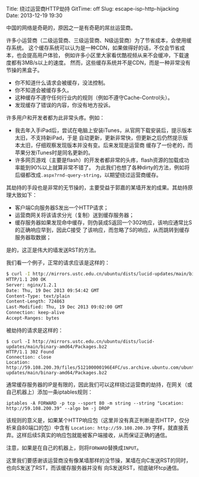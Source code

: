 Title: 绕过运营商HTTP劫持
GitTime: off
Slug: escape-isp-http-hijacking
Date: 2013-12-19 19:30

中国的网络是奇葩的，原因之一是有奇葩的屌丝运营商。

许多小运营商（二级运营商、三级运营商、N级运营商）为了节省成本，会使用缓存系统。
这个缓存系统可以认为是一种CDN，如果做得好的话，不仅会节省成本，也会提高用户体验，
例如许多小区里大家看优酷视频从来不会缓冲，下载速度都有3MB/s以上的速度。
然而，这些缓存系统并不是CDN，而是一种非常没有节操的黑盒子。

* 你不知道什么请求会被缓存，没法控制。
* 你不知道会被缓存多久。
* 这种缓存不遵守任何行业内的规则（例如不遵守Cache-Control头）。
* 发现缓存了错误的内容，你没有地方投诉。

许多用户和开发者都为此非常头疼。例如：

* 我去年入手iPad后，尝试在电脑上安装iTunes，从官网下载安装后，提示版本太旧，不支持新iPad，于是
  自动更新，更新非常快，但更新之后仍然提示版本太旧，仔细观察发现版本并没有变。后来发现是运营商
  缓存了一份老的，而苹果分发iTunes时是同名更新的。
* 许多网页游戏（主要是flash）的开发者都非常的头疼，flash资源的加载成功率能到90%以上就算非常不错了。
  为此我们也想了各种dirty的方法，例如将后缀都改成`.aspx?rnd-query-string`，以期望绕过运营商缓存。

其劫持的手段也是非常的无节操的，主要受益于郭嘉的某墙开发的成果。其劫持原理大致如下：

* 客户端C向服务器S发出一个HTTP请求；
* 运营商网关将该请求分光（复制）送到缓存服务器；
* 缓存服务器如果发现命中缓存，则伪装成S返回一个302响应，该响应通常比S的正确响应早到，因此C接受
  了该响应，而忽略了S的响应，从而跳转到缓存服务器取数据；

是的，这正是伟大的墙发送RST的方法。

我们看一个例子，正常的请求应该是这样的：

``` sh
$ curl -I http://mirrors.ustc.edu.cn/ubuntu/dists/lucid-updates/main/binary-amd64/Packages.bz2
HTTP/1.1 200 OK
Server: nginx/1.2.1
Date: Thu, 19 Dec 2013 09:54:42 GMT
Content-Type: text/plain
Content-Length: 724863
Last-Modified: Thu, 19 Dec 2013 09:02:00 GMT
Connection: keep-alive
Accept-Ranges: bytes
```

被劫持的请求是这样的：

```
$ curl -I http://mirrors.ustc.edu.cn/ubuntu/dists/lucid-updates/main/binary-amd64/Packages.bz2
HTTP/1.1 302 Found
Connection: close
Location: http://59.108.200.39/files/512100000196E4FC/us.archive.ubuntu.com/ubuntu/dists/lucid-updates/main/binary-amd64/Packages.bz2
```

通常缓存服务器的IP是有限的，因此我们可以这样绕过运营商的劫持，在网关（或自己机器上）添加一条iptables规则：

```
iptables -A FORWARD -p tcp --sport 80 -m string --string "Location: http://59.108.200.39" --algo bm -j DROP
```

该规则的意义是，如果某个HTTP响应包（这里并没有真正判断是否HTTP，仅分析来自80端口的包）中含有
`Location: http://59.108.200.39` 字样，就直接丢弃。这样后续S真实的响应包就能被客户端接收，从而保证正确的通信。

注意，如果是在自己的机器上，则将`FORWARD`替换成`INPUT`。

这里我们要感谢该运营商没有像某墙那样的没节操，某墙在向C发送RST的同时，也向S发送了RST，而该缓存服务器并没有
向S发送RST，彻底破坏tcp通信。
